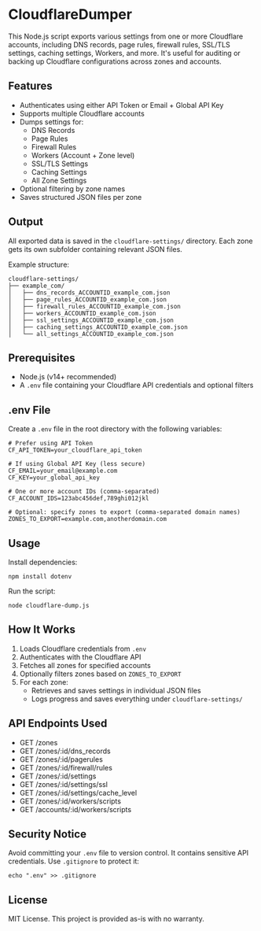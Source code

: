 # CloudflareDumper

This Node.js script exports various settings from one or more Cloudflare accounts, including DNS records, page rules, firewall rules, SSL/TLS settings, caching settings, Workers, and more. It's useful for auditing or backing up Cloudflare configurations across zones and accounts.

## Features

- Authenticates using either API Token or Email + Global API Key
- Supports multiple Cloudflare accounts
- Dumps settings for:
  - DNS Records
  - Page Rules
  - Firewall Rules
  - Workers (Account + Zone level)
  - SSL/TLS Settings
  - Caching Settings
  - All Zone Settings
- Optional filtering by zone names
- Saves structured JSON files per zone

## Output

All exported data is saved in the `cloudflare-settings/` directory. Each zone gets its own subfolder containing relevant JSON files.

Example structure:
```
cloudflare-settings/
├── example_com/
│   ├── dns_records_ACCOUNTID_example_com.json
│   ├── page_rules_ACCOUNTID_example_com.json
│   ├── firewall_rules_ACCOUNTID_example_com.json
│   ├── workers_ACCOUNTID_example_com.json
│   ├── ssl_settings_ACCOUNTID_example_com.json
│   ├── caching_settings_ACCOUNTID_example_com.json
│   └── all_settings_ACCOUNTID_example_com.json
```

## Prerequisites

- Node.js (v14+ recommended)
- A `.env` file containing your Cloudflare API credentials and optional filters

## .env File

Create a `.env` file in the root directory with the following variables:

```
# Prefer using API Token
CF_API_TOKEN=your_cloudflare_api_token

# If using Global API Key (less secure)
CF_EMAIL=your_email@example.com
CF_KEY=your_global_api_key

# One or more account IDs (comma-separated)
CF_ACCOUNT_IDS=123abc456def,789ghi012jkl

# Optional: specify zones to export (comma-separated domain names)
ZONES_TO_EXPORT=example.com,anotherdomain.com
```

## Usage

Install dependencies:
```
npm install dotenv
```

Run the script:
```
node cloudflare-dump.js
```

## How It Works

1. Loads Cloudflare credentials from `.env`
2. Authenticates with the Cloudflare API
3. Fetches all zones for specified accounts
4. Optionally filters zones based on `ZONES_TO_EXPORT`
5. For each zone:
   - Retrieves and saves settings in individual JSON files
   - Logs progress and saves everything under `cloudflare-settings/`

## API Endpoints Used

- GET /zones
- GET /zones/:id/dns_records
- GET /zones/:id/pagerules
- GET /zones/:id/firewall/rules
- GET /zones/:id/settings
- GET /zones/:id/settings/ssl
- GET /zones/:id/settings/cache_level
- GET /zones/:id/workers/scripts
- GET /accounts/:id/workers/scripts

## Security Notice

Avoid committing your `.env` file to version control. It contains sensitive API credentials. Use `.gitignore` to protect it:

```
echo ".env" >> .gitignore
```

## License

MIT License. This project is provided as-is with no warranty.
